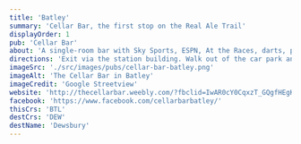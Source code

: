 ```yaml
---
title: 'Batley'
summary: 'Cellar Bar, the first stop on the Real Ale Trail'
displayOrder: 1
pub: 'Cellar Bar'
about: 'A single-room bar with Sky Sports, ESPN, At the Races, darts, pool and a juke box.'
directions: 'Exit via the station building. Walk out of the car park and the Cellar Bar is across the road on the right, in the curved building on the corner.'
imageSrc: './src/images/pubs/cellar-bar-batley.png'
imageAlt: 'The Cellar Bar in Batley'
imageCredit: 'Google Streetview'
website: 'http://thecellarbar.weebly.com/?fbclid=IwAR0cY0CqxzT_GQgfHEgKMIr7YF-K_v6ILFOHT3bKLe82_wH3eZslp7xLXCY'
facebook: 'https://www.facebook.com/cellarbarbatley/'
thisCrs: 'BTL'
destCrs: 'DEW'
destName: 'Dewsbury'
---
```

